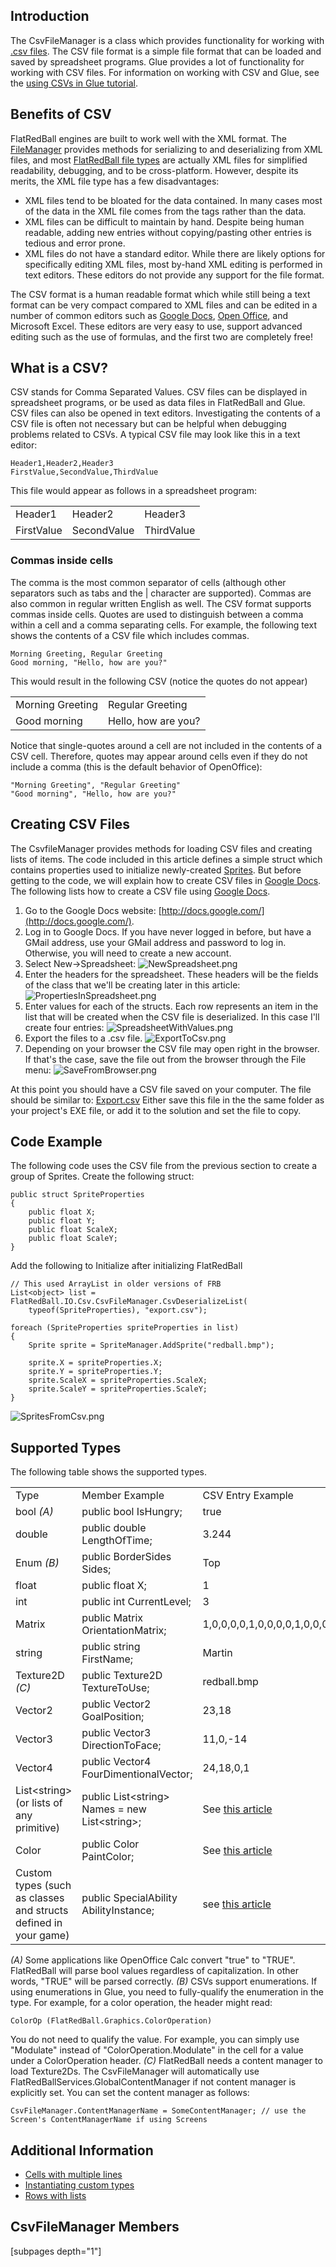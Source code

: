 ## Introduction

The CsvFileManager is a class which provides functionality for working with [.csv files](http://en.wikipedia.org/wiki/Comma-separated_values). The CSV file format is a simple file format that can be loaded and saved by spreadsheet programs. Glue provides a lot of functionality for working with CSV files. For information on working with CSV and Glue, see the [using CSVs in Glue tutorial](/frb/docs/index.php?title=Glue:Tutorials:Using_CSVs.md "Glue:Tutorials:Using CSVs").

## Benefits of CSV

FlatRedBall engines are built to work well with the XML format. The [FileManager](/frb/docs/index.php?title=FlatRedBall.IO.FileManager.md "FlatRedBall.IO.FileManager") provides methods for serializing to and deserializing from XML files, and most [FlatRedBall file types](/frb/docs/index.php?title=FlatRedBall_File_Types.md "FlatRedBall File Types") are actually XML files for simplified readability, debugging, and to be cross-platform. However, despite its merits, the XML file type has a few disadvantages:

-   XML files tend to be bloated for the data contained. In many cases most of the data in the XML file comes from the tags rather than the data.
-   XML files can be difficult to maintain by hand. Despite being human readable, adding new entries without copying/pasting other entries is tedious and error prone.
-   XML files do not have a standard editor. While there are likely options for specifically editing XML files, most by-hand XML editing is performed in text editors. These editors do not provide any support for the file format.

The CSV format is a human readable format which while still being a text format can be very compact compared to XML files and can be edited in a number of common editors such as [Google Docs](http://docs.google.com/), [Open Office](http://www.openoffice.org/), and Microsoft Excel. These editors are very easy to use, support advanced editing such as the use of formulas, and the first two are completely free!

## What is a CSV?

CSV stands for Comma Separated Values. CSV files can be displayed in spreadsheet programs, or be used as data files in FlatRedBall and Glue. CSV files can also be opened in text editors. Investigating the contents of a CSV file is often not necessary but can be helpful when debugging problems related to CSVs. A typical CSV file may look like this in a text editor:

    Header1,Header2,Header3
    FirstValue,SecondValue,ThirdValue

This file would appear as follows in a spreadsheet program:

|            |             |            |
|------------|-------------|------------|
| Header1    | Header2     | Header3    |
| FirstValue | SecondValue | ThirdValue |

### Commas inside cells

The comma is the most common separator of cells (although other separators such as tabs and the \| character are supported). Commas are also common in regular written English as well. The CSV format supports commas inside cells. Quotes are used to distinguish between a comma within a cell and a comma separating cells. For example, the following text shows the contents of a CSV file which includes commas.

    Morning Greeting, Regular Greeting
    Good morning, "Hello, how are you?"

This would result in the following CSV (notice the quotes do not appear)

|                  |                     |
|------------------|---------------------|
| Morning Greeting | Regular Greeting    |
| Good morning     | Hello, how are you? |

Notice that single-quotes around a cell are not included in the contents of a CSV cell. Therefore, quotes may appear around cells even if they do not include a comma (this is the default behavior of OpenOffice):

    "Morning Greeting", "Regular Greeting"
    "Good morning", "Hello, how are you?"

## Creating CSV Files

The CsvfileManager provides methods for loading CSV files and creating lists of items. The code included in this article defines a simple struct which contains properties used to initialize newly-created [Sprites](/frb/docs/index.php?title=FlatRedBall.Sprite.md "FlatRedBall.Sprite"). But before getting to the code, we will explain how to create CSV files in [Google Docs](http://docs.google.com/). The following lists how to create a CSV file using [Google Docs](http://docs.google.com/).

1.  Go to the Google Docs website: [http://docs.google.com/](http://docs.google.com/).
2.  Log in to Google Docs. If you have never logged in before, but have a GMail address, use your GMail address and password to log in. Otherwise, you will need to create a new account.
3.  Select New-\>Spreadsheet: ![NewSpreadsheet.png](/media/migrated_media-NewSpreadsheet.png)
4.  Enter the headers for the spreadsheet. These headers will be the fields of the class that we'll be creating later in this article: ![PropertiesInSpreadsheet.png](/media/migrated_media-PropertiesInSpreadsheet.png)
5.  Enter values for each of the structs. Each row represents an item in the list that will be created when the CSV file is deserialized. In this case I'll create four entries: ![SpreadsheetWithValues.png](/media/migrated_media-SpreadsheetWithValues.png)
6.  Export the files to a .csv file. ![ExportToCsv.png](/media/migrated_media-ExportToCsv.png)
7.  Depending on your browser the CSV file may open right in the browser. If that's the case, save the file out from the browser through the File menu: ![SaveFromBrowser.png](/media/migrated_media-SaveFromBrowser.png)

At this point you should have a CSV file saved on your computer. The file should be similar to: [Export.csv](/frb/docs/images/3/38/Export.csv.md "Export.csv") Either save this file in the the same folder as your project's EXE file, or add it to the solution and set the file to copy.

## Code Example

The following code uses the CSV file from the previous section to create a group of Sprites. Create the following struct:

    public struct SpriteProperties
    {
        public float X;
        public float Y;
        public float ScaleX;
        public float ScaleY;
    }

Add the following to Initialize after initializing FlatRedBall

    // This used ArrayList in older versions of FRB
    List<object> list = FlatRedBall.IO.Csv.CsvFileManager.CsvDeserializeList(
        typeof(SpriteProperties), "export.csv");

    foreach (SpriteProperties spriteProperties in list)
    {
        Sprite sprite = SpriteManager.AddSprite("redball.bmp");

        sprite.X = spriteProperties.X;
        sprite.Y = spriteProperties.Y;
        sprite.ScaleX = spriteProperties.ScaleX;
        sprite.ScaleY = spriteProperties.ScaleY;
    }

![SpritesFromCsv.png](/media/migrated_media-SpritesFromCsv.png)

## Supported Types

The following table shows the supported types.

|                                                                 |                                                   |                                                                                                                                                                              |
|-----------------------------------------------------------------|---------------------------------------------------|------------------------------------------------------------------------------------------------------------------------------------------------------------------------------|
| Type                                                            | Member Example                                    | CSV Entry Example                                                                                                                                                            |
| bool *(A)*                                                      | public bool IsHungry;                             | true                                                                                                                                                                         |
| double                                                          | public double LengthOfTime;                       | 3.244                                                                                                                                                                        |
| Enum *(B)*                                                      | public BorderSides Sides;                         | Top                                                                                                                                                                          |
| float                                                           | public float X;                                   | 1                                                                                                                                                                            |
| int                                                             | public int CurrentLevel;                          | 3                                                                                                                                                                            |
| Matrix                                                          | public Matrix OrientationMatrix;                  | 1,0,0,0,0,1,0,0,0,0,1,0,0,0,0,1                                                                                                                                              |
| string                                                          | public string FirstName;                          | Martin                                                                                                                                                                       |
| Texture2D *(C)*                                                 | public Texture2D TextureToUse;                    | redball.bmp                                                                                                                                                                  |
| Vector2                                                         | public Vector2 GoalPosition;                      | 23,18                                                                                                                                                                        |
| Vector3                                                         | public Vector3 DirectionToFace;                   | 11,0,-14                                                                                                                                                                     |
| Vector4                                                         | public Vector4 FourDimentionalVector;             | 24,18,0,1                                                                                                                                                                    |
| List\<string\> (or lists of any primitive)                      | public List\<string\> Names = new List\<string\>; | See [this article](/frb/docs/index.php?title=FlatRedBall.IO.Csv.CsvFileManager:Rows_with_Lists.md "FlatRedBall.IO.Csv.CsvFileManager:Rows with Lists")                       |
| Color                                                           | public Color PaintColor;                          | See [this article](/frb/docs/index.php?title=FlatRedBall.IO.Csv.CsvFileManager:Color.md "FlatRedBall.IO.Csv.CsvFileManager:Color")                                           |
| Custom types (such as classes and structs defined in your game) | public SpecialAbility AbilityInstance;            | see [this article](/frb/docs/index.php?title=FlatRedBall.IO.Csv.CsvFileManager:Instantiating_custom_types.md "FlatRedBall.IO.Csv.CsvFileManager:Instantiating custom types") |

*(A)* Some applications like OpenOffice Calc convert "true" to "TRUE". FlatRedBall will parse bool values regardless of capitalization. In other words, "TRUE" will be parsed correctly. *(B)* CSVs support enumerations. If using enumerations in Glue, you need to fully-qualify the enumeration in the type. For example, for a color operation, the header might read:

    ColorOp (FlatRedBall.Graphics.ColorOperation)

You do not need to qualify the value. For example, you can simply use "Modulate" instead of "ColorOperation.Modulate" in the cell for a value under a ColorOperation header. *(C)* FlatRedBall needs a content manager to load Texture2Ds. The CsvFileManager will automatically use FlatRedBallServices.GlobalContentManager if not content manager is explicitly set. You can set the content manager as follows:

    CsvFileManager.ContentManagerName = SomeContentManager; // use the Screen's ContentManagerName if using Screens

## Additional Information

-   [Cells with multiple lines](/frb/docs/index.php?title=FlatRedBall.IO.Csv.CsvFileManager:Cells_with_multiple_lines.md "FlatRedBall.IO.Csv.CsvFileManager:Cells with multiple lines")
-   [Instantiating custom types](/frb/docs/index.php?title=FlatRedBall.IO.Csv.CsvFileManager:Instantiating_custom_types.md "FlatRedBall.IO.Csv.CsvFileManager:Instantiating custom types")
-   [Rows with lists](/frb/docs/index.php?title=FlatRedBall.IO.Csv.CsvFileManager:Rows_with_Lists.md "FlatRedBall.IO.Csv.CsvFileManager:Rows with Lists")

## CsvFileManager Members

\[subpages depth="1"\]
